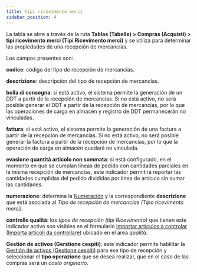 ```yaml
---
title: tipi ricevimento merci
sidebar_position: 4
---
```


La tabla se abre a través de la ruta **Tablas (Tabelle) > Compras (Acquisti) > tipi ricevimento merci (Tipi Ricevimento merci)** y se utiliza para determinar las propiedades de una recepción de mercancías.

Los campos presentes son:

**codice**: código del tipo de recepción de mercancías.  

**descrizione**: descripción del tipo de recepción de mercancías.  

**bolla di consegna**: si está activo, el sistema permite la generación de un DDT a partir de la recepción de mercancías. Si no está activo, no será posible generar el DDT a partir de la recepción de mercancías, por lo que las operaciones de carga en almacén y registro de DDT permanecerán no vinculadas.  

**fattura**: si está activo, el sistema permite la generación de una factura a partir de la recepción de mercancías. Si no está activo, no será posible generar la factura a partir de la recepción de mercancías, por lo que la operación de carga en almacén quedará no vinculada.  

**evasione quantità articolo non sommata**: si está configurado, en el momento en que se cumplan líneas de pedido con cantidades parciales en la misma recepción de mercancías, este indicador permitirá reportar las cantidades cumplidas del pedido divididas por línea de artículo sin sumar las cantidades.  

**numerazione**: determina la [Numeración](/docs/configurations/tables/fluentis-numerations) y la correspondiente **descrizione** que está asociada al *Tipo de recepción de mercancías (Tipo ricevimento merci)*.  

**controllo qualità**: los *tipos de recepción (tipi Ricevimento)* que tienen este indicador activo son visibles en el formulario [Importar artículos a controlar (Importa articoli da controllare)](/docs/quality/item-control/items-control/item-control-import/) ubicado en el área *qualità*.  

**Gestión de activos (Gerstione cespiti)**: este indicador permite habilitar la [Gestión de activos (Gestione cespiti)](/docs/finance-area/fixed-assets/general-overview) para ese tipo de recepción y seleccionar el **tipo operazione** que se desea realizar, que en el caso de las compras será un *costo originario*.